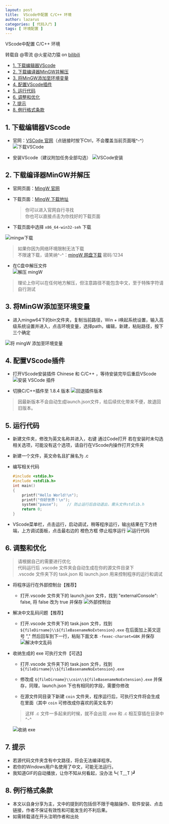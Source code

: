 ```yaml
---
layout: post
title:  VScode中配置 C/C++ 环境
author: lazarus
categories: [ 代码入门 ]
tags: [ 环境配置 ]
---
```


VScode中配置 C/C++ 环境

转载自 @零流 @火星动力猿 on [bilibili](https://www.bilibili.com/video/BV1Cu411y7vT?share_source=copy_web)

- [1. 下载编辑器VScode](#1-下载编辑器vscode)
- [2. 下载编译器MinGW并解压](#2-下载编译器mingw并解压)
- [3. 将MinGW添加至环境变量](#3-将mingw添加至环境变量)
- [4. 配置VScode插件](#4-配置vscode插件)
- [5. 运行代码](#5-运行代码)
- [6. 调整和优化](#6-调整和优化)
- [7. 提示](#7-提示)
- [8. 例行格式条款](#8-例行格式条款)

## 1. 下载编辑器VScode
- 官网：[VSCode 官网](https://code.visualstudio.com/)（点链接时按下Ctrl，不会覆盖当前页面哦^-^）
![下载VSCode](/assets/images/posts/SetVSCode/vscode下载.png)  

- 安装VScode（建议附加任务全部勾选）
![VSCode安装](/assets/images/posts/SetVSCode/vscode安装.gif)  

## 2. 下载编译器MinGW并解压
- 官网页面：[MingW 官网](https://www.mingw-w64.org/)

- 下载页面：[MingW 下载地址](https://sourceforge.net/projects/mingw-w64/files/)

    > 你可以进入官网自行寻找  
      你也可以直接点击为你找好的下载页面

- 下载页面中选择 `x86_64-win32-seh` 下载

![mingw下载](\assets/images/posts/SetVSCode/vscode下载.png)

> 如果你因为网络环境限制无法下载  
  不限速下载，请笑纳^-^：[mingW 网盘下载](https://wwn.lanzouh.com/iLOip031ku6b) 密码:1234


- 在C盘中解压文件  
![解压 mingW](\assets/images/posts/SetVSCode/解压mingw.gif)


> 理论上你可以在任何地方解压，但注意路径不能包含中文，至于特殊字符请自行测试

## 3. 将MinGW添加至环境变量
- 进入mingw64下的bin文件夹，复制当前路径，Win + i唤起系统设置，输入高级系统设置并进入，点击环境变量，选择path，编辑，新建，粘贴路径，按下三个确定

![将 mingW 添加至环境变量](\assets/images/posts/SetVSCode/配置环境变量.gif)

## 4. 配置VScode插件
- 打开VScode安装插件 Chinese 和 C/C++ ，等待安装完毕后重启VScode
![安装 VSCode 插件](\assets/images/posts/SetVSCode/安装插件.gif)

- 切换C/C++插件至 1.8.4 版本
![回退插件版本](\assets/images/posts/SetVSCode/版本退回.png)

> 因最新版本不会自动生成launch.json文件，给后续优化带来不便，故退回旧版本。

## 5. 运行代码
- 新建文件夹，修改为英文名称并进入，右键 通过Code打开 若在安装时未勾选相关选项，可能没有这个选项，请自行在VScode内操作打开文件夹

- 新建一个文件，英文命名且扩展名为 .c 

- 编写相关代码

    ```c
    #include <stdio.h>
    #include <stdlib.h>
    int main()
    {
        printf("Hello World!\n");
        printf("你好世界！\n");
        system("pause");    // 防止运行后自动退出，需头文件stdlib.h
        return 0;
    }
    ```
- VScode菜单栏，点击运行，启动调试，稍等程序运行，输出结果在下方终端，上方调试面板，点击最右边的 橙色方框 停止程序运行
![运行代码](\assets/images/posts/SetVSCode/运行代码.gif)

## 6. 调整和优化
> 请根据自己的需要进行优化  
  代码运行后 .vscode 文件夹会自动生成在你的源文件目录下  
  .vscode 文件夹下的 task.json 和 launch.json 用来控制程序的运行和调试  

- 将程序运行在外部控制台【推荐】

    - 打开.vscode 文件夹下的 launch.json 文件，找到 "externalConsole": false, 将 false 改为 true 并保存
        ![外部控制台](\assets/images/posts/SetVSCode/控制台.png)

- 解决中文乱码问题【推荐】

    - 打开.vscode 文件夹下的 task.json 文件，找到 `${fileDirname}\\${fileBasenameNoExtension}.exe` 在后面加上英文逗号 "," 然后回车到下一行，粘贴下面文本 `-fexec-charset=GBK` 并保存
        ![解决中文乱码](\assets/images/posts/SetVSCode/中文乱码.png)

- 收纳生成的 exe 可执行文件【可选】

    - 打开.vscode 文件夹下的 task.json 文件，找到 `${fileDirname}\\${fileBasenameNoExtension}.exe`

    - 修改成 `${fileDirname}\\coin\\${fileBasenameNoExtension}.exe` 并保存，同理，launch.json 下也有相同的字段，需要你修改

    - 在源文件同目录下新建 `coin` 文件夹，程序运行后，可执行文件将会生成在里面（其中 `coin` 可修改成你喜欢的英文名字）

    > 这样 .c 文件一多起来的时候，就不会出现 .exe 和 .c 相互穿插在目录中^-^
    
    ![收纳 exe](\assets/images/posts/SetVSCode/收纳exe.png)

## 7. 提示
- 若源代码文件夹含有中文路径，将会无法编译程序。
- 若你的Windows用户名使用了中文，可能无法运行。
- 我知道GIF的自动播放，让你不知从何看起，没办法┗( T﹏T )┛
 

 

## 8. 例行格式条款
- 本文以自身分享为主，文中的提到的包括但不限于电脑操作、软件安装、点击链接，作者不保证有效性和可能发生的不利后果。
- 如需转载请在开头注明作者和出处